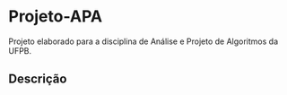 # Projeto-APA
Projeto elaborado para a disciplina de Análise e Projeto de Algoritmos da UFPB.
## Descrição
